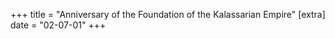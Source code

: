 +++
title = "Anniversary of the Foundation of the Kalassarian Empire"
[extra]
date = "02-07-01"
+++


